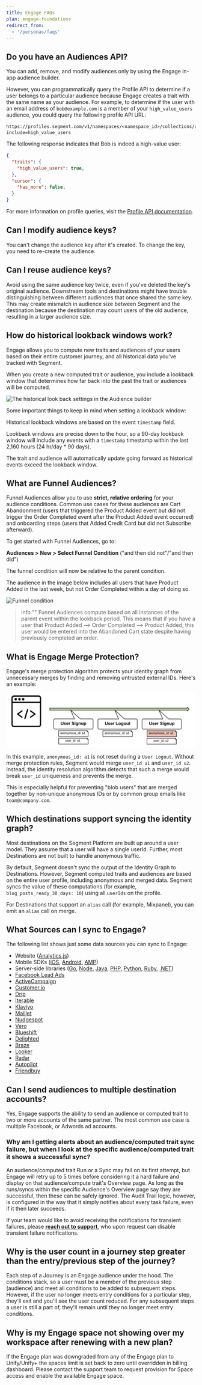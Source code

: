 ```yaml
---
title: Engage FAQs
plan: engage-foundations
redirect_from:
  - '/personas/faqs'
---
```



## Do you have an Audiences API?

You can add, remove, and modify audiences only by using the Engage in-app audience builder.

However, you can programmatically query the Profile API to determine if a user belongs to a particular audience because Engage creates a trait with the same name as your audience. For example, to determine if the user with an email address of `bob@example.com` is a member of your `high_value_users` audience, you could query the following profile API URL:

```
https://profiles.segment.com/v1/namespaces/<namespace_id>/collections/users/profiles/email:bob@segment.com/traits?include=high_value_users
```

The following response indicates that Bob is indeed a high-value user:

```json
{
  "traits": {
    "high_value_users": true,
  },
  "cursor": {
    "has_more": false,
  }
}
```

For more information on profile queries, visit the [Profile API documentation](/docs/unify/profile-api).

## Can I modify audience keys?

You can't change the audience key after it's created. To change the key, you need to re-create the audience.
 

## Can I reuse audience keys?

Avoid using the same audience key twice, even if you've deleted the key's original audience. Downstream tools and destinations might have trouble distinguishing between different audiences that once shared the same key. This may create mismatch in audience size between Segment and the destination because the destination may count users of the old audience, resulting in a larger audience size.

## How do historical lookback windows work?

Engage allows you to compute new traits and audiences of your users based on their entire customer journey, and all historical data you've tracked with Segment.

When you create a new computed trait or audience, you include a lookback window that determines how far back into the past the trait or audiences will be computed.

![The historical look back settings in the Audience builder](images/historical_lookback.png)


Some important things to keep in mind when setting a lookback window:

Historical lookback windows are based on the event `timestamp` field.

Lookback windows are precise down to the hour, so a 90-day lookback window will include any events with a `timestamp` timestamp within the last 2,160 hours (24 hr/day * 90 days).

The trait and audience will automatically update going forward as historical events exceed the lookback window.

## What are Funnel Audiences?
Funnel Audiences allow you to use **strict, relative ordering** for your audience conditions. Common use cases for these audiences are Cart Abandonment (users that triggered the Product Added event but did not trigger the Order Completed event after the Product Added event occurred) and onboarding steps (users that Added Credit Card but did not Subscribe afterward).

To get started with Funnel Audiences, go to:

**Audiences > New > Select Funnel Condition** ("and then did not"/"and then did")

The funnel condition will now be relative to the parent condition.

The audience in the image below includes all users that have Product Added in the last week, but not Order Completed within a day of doing so.

![Funnel condition](images/funnel_audience.png "A screenshot of using funnel conditions in the Engage Audience builder")

> info ""
> Funnel Audiences compute based on all instances of the parent event within the lookback period. This means that if you have a user that Product Added ⟶ Order Completed ⟶ Product Added, this user would be entered into the Abandoned Cart state despite having previously completed an order.

## What is Engage Merge Protection?
Engage's merge protection algorithm protects your identity graph from unnecessary merges by finding and removing untrusted external IDs. Here's an example:

![Merge protection](images/merge_protection.png "An image representing the merge protection flow")

In this example, `anonymous_id: a1` is not reset during a `User Logout`. Without merge protection rules, Segment would merge `user_id u1` and `user_id u2`. Instead, the identity resolution algorithm detects that such a merge would break `user_id` uniqueness and prevents the merge.

This is especially helpful for preventing "blob users" that are merged together by non-unique anonymous IDs or by common group emails like `team@company.com`.

## Which destinations support syncing the identity graph?
Most destinations on the Segment Platform are built up around a user model. They assume that a user will have a single userId. Further, most Destinations are not built to handle anonymous traffic.

By default, Segment doesn't sync the output of the Identity Graph to Destinations. However, Segment computed traits and audiences are based on the entire user profile, including anonymous and merged data. Segment syncs the value of these computations (for example, `blog_posts_ready_30_days: 10`) using all `userIds` on the profile.

For Destinations that support an `alias` call (for example, Mixpanel), you can emit an `alias` call on merge.

## What Sources can I sync to Engage?

The following list shows just some data sources you can sync to Engage:

- Website ([Analytics.js](/docs/connections/sources/catalog/libraries/website/javascript/))
- Mobile SDKs ([iOS](/docs/connections/sources/catalog/libraries/mobile/ios), [Android](/docs/connections/sources/catalog/libraries/mobile/android), [AMP](/docs/connections/sources/catalog/libraries/mobile/amp))
- Server-side libraries ([Go](/docs/connections/sources/catalog/libraries/server/go), [Node](/docs/connections/sources/catalog/libraries/server/node/), [Java](/docs/connections/sources/catalog/libraries/server/java), [PHP](/docs/connections/sources/catalog/libraries/server/php/), [Python](/docs/connections/sources/catalog/libraries/server/python), [Ruby](/docs/connections/sources/catalog/libraries/server/ruby), [.NET](/docs/connections/sources/catalog/libraries/server/net))
- [Facebook Lead Ads](/docs/connections/sources/catalog/cloud-apps/facebook-lead-ads/)
- [ActiveCampaign](/docs/connections/sources/catalog/cloud-apps/activecampaign/)
- [Customer.io](/docs/connections/sources/catalog/cloud-apps/customer.io/)
- [Drip](/docs/connections/sources/catalog/cloud-apps/drip/)
- [Iterable](/docs/connections/sources/catalog/cloud-apps/iterable/)
- [Klaviyo](/docs/connections/sources/catalog/cloud-apps/klaviyo/)
- [Mailjet](/docs/connections/sources/catalog/cloud-apps/mailjet/)
- [Nudgespot](/docs/connections/sources/catalog/cloud-apps/nudgespot/)
- [Vero](/docs/connections/sources/catalog/cloud-apps/vero/)
- [Blueshift](/docs/connections/sources/catalog/cloud-apps/blueshift/)
- [Delighted](/docs/connections/sources/catalog/cloud-apps/delighted/)
- [Braze](/docs/connections/sources/catalog/cloud-apps/braze/)
- [Looker](/docs/connections/sources/catalog/cloud-apps/looker/)
- [Radar](/docs/connections/sources/catalog/cloud-apps/radar/)
- [Autopilot](/docs/connections/sources/catalog/cloud-apps/autopilothq/)
- [Friendbuy](/docs/connections/sources/catalog/cloud-apps/friendbuy/)


## Can I send audiences to multiple destination accounts?

Yes, Engage supports the ability to send an audience or computed trait to two or more accounts of the same partner. The most common use case is multiple Facebook, or Adwords ad accounts.


### Why am I getting alerts about an audience/computed trait sync failure, but when I look at the specific audience/computed trait it shows a successful sync?

An audience/computed trait Run or a Sync may fail on its first attempt, but Engage will retry up to 5 times before considering it a hard failure and display on that audience/compute trait's Overview page. As long as the runs/syncs within the specific Audience's Overview page say they are successful, then these can be safely ignored.  The Audit Trail logic, however, is configured in the way that it simply notifies about every task failure, even if it then later succeeds.

If your team would like to avoid receiving the notifications for transient failures, please **[reach out to support](https://segment.com/help/contact/)**, who upon request can disable transient failure notifications.


## Why is the user count in a journey step greater than the entry/previous step of the journey?

Each step of a Journey is an Engage audience under the hood. The conditions stack, so a user must be a member of the previous step (audience) and meet all conditions to be added to subsequent steps. However, if the user no longer meets entry conditions for a particular step, they'll exit and you'll see the user count reduced. For any subsequent steps a user is still a part of, they'll remain until they no longer meet entry conditions. 

## Why is my Engage space not showing over my workspace after renewing with a new plan?

If the Engage plan was downgraded from any of the Engage plan to Unify/Unify+ the spaces limit is set back to zero until overridden in billing dashboard. Please contact the support team to request provision for Space access and enable the available Engage space.
